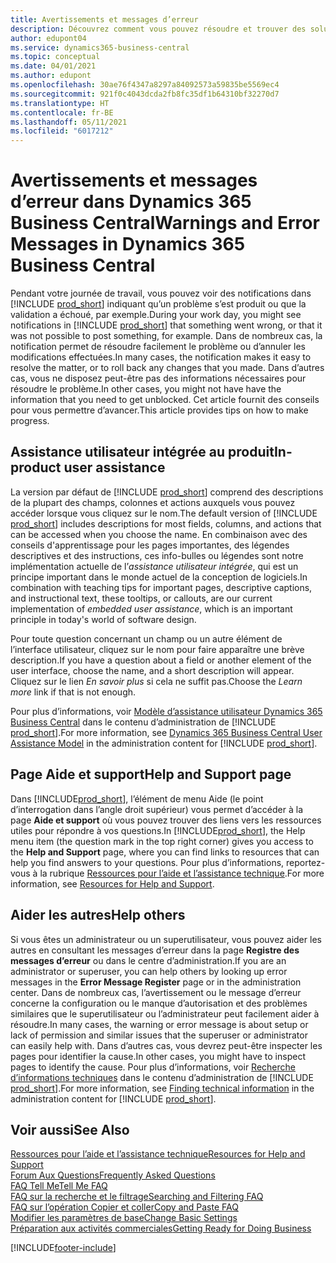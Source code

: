 ```yaml
---
title: Avertissements et messages d’erreur
description: Découvrez comment vous pouvez résoudre et trouver des solutions aux messages d’erreur lorsque vous travaillez dans Business Central.
author: edupont04
ms.service: dynamics365-business-central
ms.topic: conceptual
ms.date: 04/01/2021
ms.author: edupont
ms.openlocfilehash: 30ae76f4347a8297a84092573a59835be5569ec4
ms.sourcegitcommit: 921f0c4043dcda2fb8fc35df1b64310bf32270d7
ms.translationtype: HT
ms.contentlocale: fr-BE
ms.lasthandoff: 05/11/2021
ms.locfileid: "6017212"
---
```

# <a name="warnings-and-error-messages-in-dynamics-365-business-central"></a><span data-ttu-id="c7dd3-103">Avertissements et messages d’erreur dans Dynamics 365 Business Central</span><span class="sxs-lookup"><span data-stu-id="c7dd3-103">Warnings and Error Messages in Dynamics 365 Business Central</span></span>

<span data-ttu-id="c7dd3-104">Pendant votre journée de travail, vous pouvez voir des notifications dans [!INCLUDE [prod_short](includes/prod_short.md)] indiquant qu’un problème s’est produit ou que la validation a échoué, par exemple.</span><span class="sxs-lookup"><span data-stu-id="c7dd3-104">During your work day, you might see notifications in [!INCLUDE [prod_short](includes/prod_short.md)] that something went wrong, or that it was not possible to post something, for example.</span></span> <span data-ttu-id="c7dd3-105">Dans de nombreux cas, la notification permet de résoudre facilement le problème ou d’annuler les modifications effectuées.</span><span class="sxs-lookup"><span data-stu-id="c7dd3-105">In many cases, the notification makes it easy to resolve the matter, or to roll back any changes that you made.</span></span> <span data-ttu-id="c7dd3-106">Dans d’autres cas, vous ne disposez peut-être pas des informations nécessaires pour résoudre le problème.</span><span class="sxs-lookup"><span data-stu-id="c7dd3-106">In other cases, you might not have have the information that you need to get unblocked.</span></span> <span data-ttu-id="c7dd3-107">Cet article fournit des conseils pour vous permettre d’avancer.</span><span class="sxs-lookup"><span data-stu-id="c7dd3-107">This article provides tips on how to make progress.</span></span>  

## <a name="in-product-user-assistance"></a><span data-ttu-id="c7dd3-108">Assistance utilisateur intégrée au produit</span><span class="sxs-lookup"><span data-stu-id="c7dd3-108">In-product user assistance</span></span>

<span data-ttu-id="c7dd3-109">La version par défaut de [!INCLUDE [prod_short](includes/prod_short.md)] comprend des descriptions de la plupart des champs, colonnes et actions auxquels vous pouvez accéder lorsque vous cliquez sur le nom.</span><span class="sxs-lookup"><span data-stu-id="c7dd3-109">The default version of [!INCLUDE [prod_short](includes/prod_short.md)] includes descriptions for most fields, columns, and actions that can be accessed when you choose the name.</span></span> <span data-ttu-id="c7dd3-110">En combinaison avec des conseils d'apprentissage pour les pages importantes, des légendes descriptives et des instructions, ces info-bulles ou légendes sont notre implémentation actuelle de l’*assistance utilisateur intégrée*, qui est un principe important dans le monde actuel de la conception de logiciels.</span><span class="sxs-lookup"><span data-stu-id="c7dd3-110">In combination with teaching tips for important pages, descriptive captions, and instructional text, these tooltips, or callouts, are our current implementation of *embedded user assistance*, which is an important principle in today's world of software design.</span></span>  

<span data-ttu-id="c7dd3-111">Pour toute question concernant un champ ou un autre élément de l’interface utilisateur, cliquez sur le nom pour faire apparaître une brève description.</span><span class="sxs-lookup"><span data-stu-id="c7dd3-111">If you have a question about a field or another element of the user interface, choose the name, and a short description will appear.</span></span> <span data-ttu-id="c7dd3-112">Cliquez sur le lien *En savoir plus* si cela ne suffit pas.</span><span class="sxs-lookup"><span data-stu-id="c7dd3-112">Choose the *Learn more* link if that is not enough.</span></span>  

<span data-ttu-id="c7dd3-113">Pour plus d’informations, voir [Modèle d’assistance utilisateur Dynamics 365 Business Central](/dynamics365/business-central/dev-itpro/user-assistance) dans le contenu d’administration de [!INCLUDE [prod_short](includes/prod_short.md)].</span><span class="sxs-lookup"><span data-stu-id="c7dd3-113">For more information, see [Dynamics 365 Business Central User Assistance Model](/dynamics365/business-central/dev-itpro/user-assistance) in the administration content for [!INCLUDE [prod_short](includes/prod_short.md)].</span></span>  

## <a name="help-and-support-page"></a><span data-ttu-id="c7dd3-114">Page Aide et support</span><span class="sxs-lookup"><span data-stu-id="c7dd3-114">Help and Support page</span></span>

<span data-ttu-id="c7dd3-115">Dans [!INCLUDE[prod_short](includes/prod_short.md)], l’élément de menu Aide (le point d’interrogation dans l’angle droit supérieur) vous permet d’accéder à la page **Aide et support** où vous pouvez trouver des liens vers les ressources utiles pour répondre à vos questions.</span><span class="sxs-lookup"><span data-stu-id="c7dd3-115">In [!INCLUDE[prod_short](includes/prod_short.md)], the Help menu item (the question mark in the top right corner) gives you access to the **Help and Support** page, where you can find links to resources that can help you find answers to your questions.</span></span> <span data-ttu-id="c7dd3-116">Pour plus d’informations, reportez-vous à la rubrique [Ressources pour l’aide et l’assistance technique](product-help-and-support.md).</span><span class="sxs-lookup"><span data-stu-id="c7dd3-116">For more information, see [Resources for Help and Support](product-help-and-support.md).</span></span>  

## <a name="help-others"></a><span data-ttu-id="c7dd3-117">Aider les autres</span><span class="sxs-lookup"><span data-stu-id="c7dd3-117">Help others</span></span>

<span data-ttu-id="c7dd3-118">Si vous êtes un administrateur ou un superutilisateur, vous pouvez aider les autres en consultant les messages d’erreur dans la page **Registre des messages d’erreur** ou dans le centre d’administration.</span><span class="sxs-lookup"><span data-stu-id="c7dd3-118">If you are an administrator or superuser, you can help others by looking up error messages in the **Error Message Register** page or in the administration center.</span></span> <span data-ttu-id="c7dd3-119">Dans de nombreux cas, l’avertissement ou le message d’erreur concerne la configuration ou le manque d’autorisation et des problèmes similaires que le superutilisateur ou l’administrateur peut facilement aider à résoudre.</span><span class="sxs-lookup"><span data-stu-id="c7dd3-119">In many cases, the warning or error message is about setup or lack of permission and similar issues that the superuser or administrator can easily help with.</span></span> <span data-ttu-id="c7dd3-120">Dans d’autres cas, vous devrez peut-être inspecter les pages pour identifier la cause.</span><span class="sxs-lookup"><span data-stu-id="c7dd3-120">In other cases, you might have to inspect pages to identify the cause.</span></span> <span data-ttu-id="c7dd3-121">Pour plus d’informations, voir [Recherche d’informations techniques](/dynamics365/business-central/dev-itpro/administration/manage-technical-support#finding-technical-information) dans le contenu d’administration de [!INCLUDE [prod_short](includes/prod_short.md)].</span><span class="sxs-lookup"><span data-stu-id="c7dd3-121">For more information, see [Finding technical information](/dynamics365/business-central/dev-itpro/administration/manage-technical-support#finding-technical-information) in the administration content for [!INCLUDE [prod_short](includes/prod_short.md)].</span></span>  

## <a name="see-also"></a><span data-ttu-id="c7dd3-122">Voir aussi</span><span class="sxs-lookup"><span data-stu-id="c7dd3-122">See Also</span></span>

[<span data-ttu-id="c7dd3-123">Ressources pour l’aide et l’assistance technique</span><span class="sxs-lookup"><span data-stu-id="c7dd3-123">Resources for Help and Support</span></span>](product-help-and-support.md)  
[<span data-ttu-id="c7dd3-124">Forum Aux Questions</span><span class="sxs-lookup"><span data-stu-id="c7dd3-124">Frequently Asked Questions</span></span>](across-faq.md)  
[<span data-ttu-id="c7dd3-125">FAQ Tell Me</span><span class="sxs-lookup"><span data-stu-id="c7dd3-125">Tell Me FAQ</span></span>](ui-search-faq.md)  
[<span data-ttu-id="c7dd3-126">FAQ sur la recherche et le filtrage</span><span class="sxs-lookup"><span data-stu-id="c7dd3-126">Searching and Filtering FAQ</span></span>](ui-search-filter-faq.yml)  
[<span data-ttu-id="c7dd3-127">FAQ sur l’opération Copier et coller</span><span class="sxs-lookup"><span data-stu-id="c7dd3-127">Copy and Paste FAQ</span></span>](faq-copy-paste.yml)  
[<span data-ttu-id="c7dd3-128">Modifier les paramètres de base</span><span class="sxs-lookup"><span data-stu-id="c7dd3-128">Change Basic Settings</span></span>](ui-change-basic-settings.md)  
[<span data-ttu-id="c7dd3-129">Préparation aux activités commerciales</span><span class="sxs-lookup"><span data-stu-id="c7dd3-129">Getting Ready for Doing Business</span></span>](ui-get-ready-business.md)  


[!INCLUDE[footer-include](includes/footer-banner.md)]